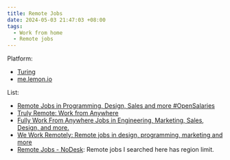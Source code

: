 ```yaml
---
title: Remote Jobs
date: 2024-05-03 21:47:03 +08:00
tags:
  - Work from home
  - Remote jobs
---
```


Platform:

- [Turing](https://developers.turing.com/dashboard/home)
- [me.lemon.io](https://me.lemon.io/experience)

List:

- [Remote Jobs in Programming, Design, Sales and more #OpenSalaries](https://remoteok.com/)
- [Truly Remote: Work from Anywhere](https://trulyremote.co/)
- [Fully Work From Anywhere Jobs in Engineering, Marketing, Sales, Design, and more.](https://www.realworkfromanywhere.com/)
- [We Work Remotely: Remote jobs in design, programming, marketing and more](https://weworkremotely.com/)
- [Remote Jobs - NoDesk](https://nodesk.co/remote-jobs/): Remote jobs I searched here has region limit.
